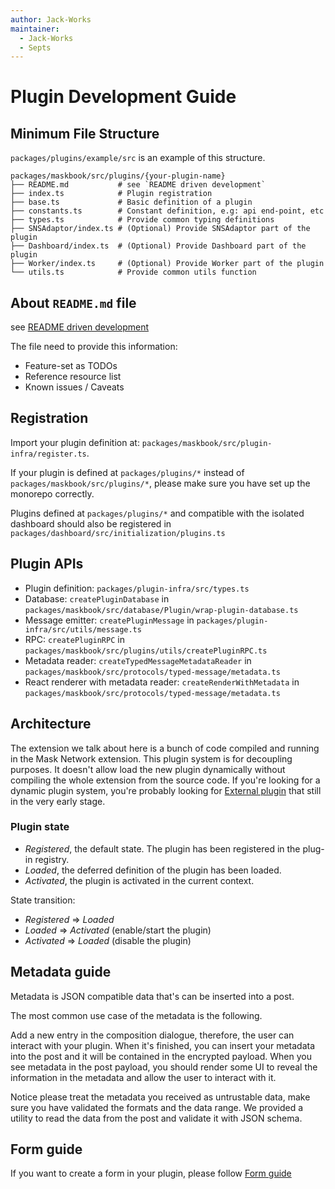 ```yaml
---
author: Jack-Works
maintainer:
  - Jack-Works
  - Septs
---
```


# Plugin Development Guide

## Minimum File Structure

`packages/plugins/example/src` is an example of this structure.

```plaintext
packages/maskbook/src/plugins/{your-plugin-name}
├── README.md           # see `README driven development`
├── index.ts            # Plugin registration
├── base.ts             # Basic definition of a plugin
├── constants.ts        # Constant definition, e.g: api end-point, etc
├── types.ts            # Provide common typing definitions
├── SNSAdaptor/index.ts # (Optional) Provide SNSAdaptor part of the plugin
├── Dashboard/index.ts  # (Optional) Provide Dashboard part of the plugin
├── Worker/index.ts     # (Optional) Provide Worker part of the plugin
└── utils.ts            # Provide common utils function
```

## About `README.md` file

see [README driven development](https://tom.preston-werner.com/2010/08/23/readme-driven-development.html)

The file need to provide this information:

- Feature-set as TODOs
- Reference resource list
- Known issues / Caveats

## Registration

Import your plugin definition at: `packages/maskbook/src/plugin-infra/register.ts`.

If your plugin is defined at `packages/plugins/*` instead of `packages/maskbook/src/plugins/*`, please make sure you have set up the monorepo correctly.

Plugins defined at `packages/plugins/*` and compatible with the isolated dashboard should also be registered in `packages/dashboard/src/initialization/plugins.ts`

## Plugin APIs

- Plugin definition: `packages/plugin-infra/src/types.ts`
- Database: `createPluginDatabase` in `packages/maskbook/src/database/Plugin/wrap-plugin-database.ts`
- Message emitter: `createPluginMessage` in `packages/plugin-infra/src/utils/message.ts`
- RPC: `createPluginRPC` in `packages/maskbook/src/plugins/utils/createPluginRPC.ts`
- Metadata reader: `createTypedMessageMetadataReader` in `packages/maskbook/src/protocols/typed-message/metadata.ts`
- React renderer with metadata reader: `createRenderWithMetadata` in `packages/maskbook/src/protocols/typed-message/metadata.ts`

## Architecture

The extension we talk about here is a bunch of code compiled and running in the Mask Network extension.
This plugin system is for decoupling purposes.
It doesn't allow load the new plugin dynamically without compiling the whole extension from the source code.
If you're looking for a dynamic plugin system,
you're probably looking for [External plugin][external-plugin] that still in the very early stage.

[external-plugin]: https://github.com/DimensionDev/Maskbook/pull/2621

### Plugin state

- _Registered_, the default state. The plugin has been registered in the plug-in registry.
- _Loaded_, the deferred definition of the plugin has been loaded.
- _Activated_, the plugin is activated in the current context.

State transition:

- _Registered_ => _Loaded_
- _Loaded_ => _Activated_ (enable/start the plugin)
- _Activated_ => _Loaded_ (disable the plugin)

## Metadata guide

Metadata is JSON compatible data that's can be inserted into a post.

The most common use case of the metadata is the following.

Add a new entry in the composition dialogue, therefore,
the user can interact with your plugin. When it's finished,
you can insert your metadata into the post and it will be contained in the encrypted payload.
When you see metadata in the post payload,
you should render some UI to reveal the information in the metadata and allow the user to interact with it.

Notice please treat the metadata you received as untrustable data,
make sure you have validated the formats and the data range.
We provided a utility to read the data from the post and validate it with JSON schema.

## Form guide

If you want to create a form in your plugin, please follow [Form guide](form-guide.md)
